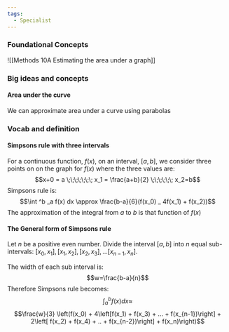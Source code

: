 ```yaml
---
tags:
  - Specialist
---
```

### Foundational Concepts 
![[Methods 10A Estimating the area under a graph]]

### Big ideas and concepts
#### Area under the curve
We can approximate area under a curve using parabolas 
### Vocab and definition
#### Simpsons rule with three intervals 
For a continuous function, $f(x)$, on an interval, $[a, b]$, we consider three points on on the graph for $f(x)$ where the three values are:
$$x+0 = a \;\;\;\;\;\;\; x_1 = \frac{a+b}{2} \;\;\;\;\;\; x_2=b$$
Simpsons rule is:
$$\int ^b _a f(x) dx \approx \frac{b-a}{6}(f(x_0) _ 4f(x_1) + f(x_2))$$
The approximation of the integral from $a$ to $b$ is that function of $f(x)$ 
#### The General form of Simpsons rule
Let $n$ be a positive even number. Divide the interval $[a, b]$ into $n$ equal sub-intervals: $[x_0, x_1], [x_1, x_2], [x_2, x_3],...[x_{n-1}, x_n]$. 

The width of each sub interval is:$$w=\frac{b-a}{n}$$
Therefore Simpsons rule becomes:
$$\int ^b _a f(x) dx \approx $$
$$\frac{w}{3} \left(f(x_0) + 4\left[f(x_1) + f(x_3) + ... + f(x_{n-1})\right] + 2\left[ f(x_2) + f(x_4) + .. + f(x_{n-2})\right] + f(x_n)\right)$$
